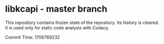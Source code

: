 # libkcapi - master branch

This repository contains frozen state of the repository.
Its history is cleared. It is used only for static code
analysis with Codacy.

Commit Time: 1706769232